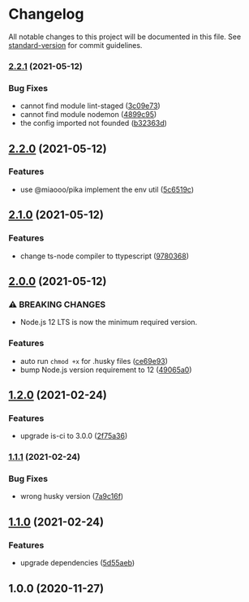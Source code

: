 # Changelog

All notable changes to this project will be documented in this file. See [standard-version](https://github.com/conventional-changelog/standard-version) for commit guidelines.

### [2.2.1](https://www.github.com/Val-istar-Guo/nestjs-template/compare/v2.2.0...v2.2.1) (2021-05-12)


### Bug Fixes

* cannot find module lint-staged ([3c09e73](https://www.github.com/Val-istar-Guo/nestjs-template/commit/3c09e73d3ff37a72c59e23ac3535ac704e0d93d8))
* cannot find module nodemon ([4899c95](https://www.github.com/Val-istar-Guo/nestjs-template/commit/4899c951e037c9888d99dd066185a77f5fdc7395))
* the config imported not founded ([b32363d](https://www.github.com/Val-istar-Guo/nestjs-template/commit/b32363df5aed60e77a16aa0156de5b58d0e46010))

## [2.2.0](https://www.github.com/Val-istar-Guo/nestjs-template/compare/v2.1.0...v2.2.0) (2021-05-12)


### Features

* use @miaooo/pika implement the env util ([5c6519c](https://www.github.com/Val-istar-Guo/nestjs-template/commit/5c6519c503dfd76d30603e4ece3458e82d54f63f))

## [2.1.0](https://www.github.com/Val-istar-Guo/nestjs-template/compare/v2.0.0...v2.1.0) (2021-05-12)


### Features

* change ts-node compiler to ttypescript ([9780368](https://www.github.com/Val-istar-Guo/nestjs-template/commit/9780368a8b5a6cc9bed03f3f6396d96171846c6d))

## [2.0.0](https://www.github.com/Val-istar-Guo/nestjs-template/compare/v1.2.0...v2.0.0) (2021-05-12)


### ⚠ BREAKING CHANGES

* Node.js 12 LTS is now the minimum required version.

### Features

* auto run `chmod +x` for .husky files ([ce69e93](https://www.github.com/Val-istar-Guo/nestjs-template/commit/ce69e936fe0408a3f6661272da8ba49b2582554c))
* bump Node.js version requirement to 12 ([49065a0](https://www.github.com/Val-istar-Guo/nestjs-template/commit/49065a051b49b4ce3fdd9b9cb3020c6d75aac17f))

## [1.2.0](https://github.com/Val-istar-Guo/nestjs-template/compare/v1.1.1...v1.2.0) (2021-02-24)


### Features

* upgrade is-ci to 3.0.0 ([2f75a36](https://github.com/Val-istar-Guo/nestjs-template/commit/2f75a3631f7dbb140750bd385d4caa7a24f35433))

### [1.1.1](https://github.com/Val-istar-Guo/nestjs-template/compare/v1.1.0...v1.1.1) (2021-02-24)


### Bug Fixes

* wrong husky version ([7a9c16f](https://github.com/Val-istar-Guo/nestjs-template/commit/7a9c16fab862a03e2602945b267418d9899755b3))

## [1.1.0](https://github.com/Val-istar-Guo/nestjs-template/compare/v1.0.0...v1.1.0) (2021-02-24)


### Features

* upgrade dependencies ([5d55aeb](https://github.com/Val-istar-Guo/nestjs-template/commit/5d55aebfc1b677a5a4f781fb38199e4f5cfba956))

## 1.0.0 (2020-11-27)
